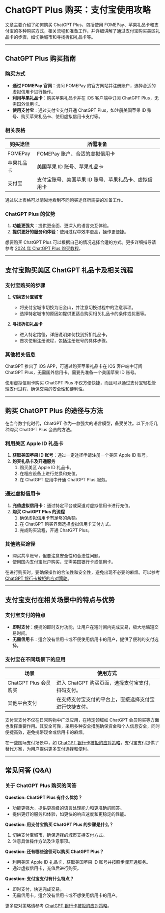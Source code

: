 # ChatGPT Plus 购买：支付宝使用攻略

文章主要介绍了如何购买 ChatGPT Plus，包括使用 FOMEPay、苹果礼品卡和支付宝的多种购买方式，相关流程和准备工作，并详细讲解了通过支付宝购买美区礼品卡的步骤，如切换城市和寻找折扣礼品卡等。

---

## ChatGPT Plus 购买指南

### 购买方式
- **通过 FOMEPay 官网**：访问 FOMEPay 的官方网站并注册账户，选择合适的虚拟信用卡进行操作。
- **利用苹果礼品卡**：购买苹果礼品卡并在 iOS 客户端中订阅 ChatGPT Plus，无需国外信用卡。
- **使用支付宝**：通过支付宝支付开通 ChatGPT Plus，如注册美国苹果 ID 账号、购买苹果礼品卡、使用虚拟信用卡支付等。

### 相关表格

| 购买途径       | 所需准备                       |
| -------------- | ------------------------------ |
| FOMEPay        | FOMEPay 账户、合适的虚拟信用卡 |
| 苹果礼品卡     | 美国苹果 ID 账号、苹果礼品卡   |
| 支付宝         | 支付宝账号、美国苹果 ID 账号、苹果礼品卡、虚拟信用卡 |

通过以上表格可以清晰地看到不同购买途径所需要的准备工作。

### ChatGPT Plus 的优势

1. **功能更强大**：提供更全面、更深入的语言交互体验。
2. **提供更好的服务和体验**：使用过程中效率更高，操作更便捷。

想要购买 ChatGPT Plus 可以根据自己的情况选择合适的方式。更多详细指导请参考 [2024 年 ChatGPT Plus 购买教程](https://bit.ly/Fomepay-Card)。

---

## 支付宝购买美区 ChatGPT 礼品卡及相关流程

### 支付宝购买的步骤

1. **切换支付宝城市**
    - 将支付宝城市切换为旧金山，并注意切换过程中的注意事项。
    - 选择特定城市的原因如提供更适合购买相关礼品卡的条件或优惠等。

2. **寻找折扣礼品卡**
    - 进入特定路径，详细说明如何找到折扣礼品卡。
    - 首次使用注册流程，包括注册账号的具体步骤。

### 其他相关信息

ChatGPT 推出了 iOS APP，可通过购买苹果礼品卡在 iOS 客户端中订阅 ChatGPT Plus，无需国外信用卡。需要先准备一个美国苹果 ID 账号。

使用虚拟信用卡购买 ChatGPT Plus 不仅方便快捷，而且可以通过支付宝轻松管理支付过程，确保交易的安全性和便利性。

---

## 购买 ChatGPT Plus 的途径与方法

在当今数字化时代，ChatGPT 作为一款强大的语言模型，备受关注。以下介绍几种购买 ChatGPT Plus 会员的方法。

### 利用美区 Apple ID 礼品卡

1. **获取美国苹果 ID 账号**：通过一定途径申请注册一个美区 Apple ID 账号。
2. **购买礼品卡及开通服务**
    1. 购买美区 Apple ID 礼品卡。
    2. 在相应设备上进行兑换和充值。
    3. 在 ChatGPT 应用中开通 ChatGPT Plus 服务。

### 通过虚拟信用卡

1. **充值虚拟信用卡**：通过特定平台或渠道对虚拟信用卡进行充值。
2. **购买 ChatGPT Plus 的流程**
    1. 确保虚拟信用卡有足够的余额。
    2. 在 ChatGPT 购买界面选择虚拟信用卡支付方式。
    3. 完成购买流程，开通 ChatGPT Plus。

### 其他购买途径

- 购买共享账号，但要注意安全性和合法性问题。
- 使用国内支付宝账户购买，无需美国银行卡或信用卡。

在进行购买时，要确保操作的合法性和安全性，避免出现不必要的麻烦。可以参考 [ChatGPT 银行卡被拒的应对策略](https://bit.ly/Fomepay-Card)。

---

## 支付宝支付在相关场景中的特点与优势

### 支付宝支付的特点

- **即时支付**：便捷的即时支付功能，让用户在短时间内完成交易，极大地缩短交易时间。
- **无需信用卡**：适合没有信用卡或不便使用信用卡的用户，提供了便利的支付选择。

### 支付宝在不同场景下的应用

| 场景              | 使用方式                                                      |
| ----------------- | ------------------------------------------------------------- |
| ChatGPT Plus 会员购买 | 进入 ChatGPT 购买页面，选择支付宝支付，扫码支付。                |
| 其他平台支付      | 在支持支付宝支付的平台上，直接选择支付宝进行快捷支付。          |

支付宝支付不仅在日常购物中广泛应用，在特定领域如 ChatGPT 会员购买等方面也发挥重要作用。其安全可靠，采用多种安全措施确保资金和个人信息安全，同时便捷高效，避免携带现金或信用卡的麻烦。

在一些国际支付场景中，如 [ChatGPT 银行卡被拒的应对策略](https://bit.ly/Fomepay-Card)，支付宝支付提供了替代方案，为用户提供更多支付选择和便利。

---

## 常见问答 (Q&A)

### 关于 ChatGPT Plus 购买的问答

**Question: ChatGPT Plus 有什么优势？**

- 功能更强大，提供更高级的语言处理能力和更准确的回答。
- 提供更好的服务和体验，如更快的响应速度和更稳定的性能。

**Question: 用支付宝购买 ChatGPT Plus 的步骤是什么？**

1. 切换支付宝城市，确保选择的城市支持支付方式。
2. 注意具体操作方法及注意事项。

**Question: 还有哪些途径可以购买 ChatGPT Plus？**

- 利用美区 Apple ID 礼品卡，获取美国苹果 ID 账号并按照步骤开通服务。
- 通过虚拟信用卡，充值后进行购买。

**Question: 支付宝支付有什么特点？**

- 即时支付，快速完成交易。
- 无需信用卡，适合没有信用卡或不想使用信用卡的用户。

更多应对策略请参考 [ChatGPT 银行卡被拒的应对策略](https://bit.ly/Fomepay-Card)。
